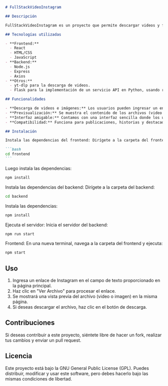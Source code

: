 ````markdown
# FullStackVideoInstagram

## Descripción

FullStackVideoInstagram es un proyecto que permite descargar videos y fotos de Instagram en su calidad original desde la web, sin realizar conversiones. El proyecto está compuesto por un backend que maneja las descargas y un frontend que permite a los usuarios ingresar el enlace de una publicación o historia de Instagram para obtener el archivo correspondiente.

## Tecnologías utilizadas

- **Frontend:**
  - React
  - HTML/CSS
  - JavaScript
- **Backend:**
  - Node.js
  - Express
  - Axios
- **Otros:**
  - yt-dlp para la descarga de videos.
  - Flask para la implementación de un servicio API en Python, usando requests y BeautifulSoup para obtener y procesar los enlaces de Instagram.

## Funcionalidades

- **Descarga de videos e imágenes:** Los usuarios pueden ingresar un enlace de Instagram y obtener el video o imagen en calidad original.
- **Previsualización:** Se muestra el contenido de los archivos (video o imagen) antes de permitir la descarga.
- **Interfaz amigable:** Contamos con una interfaz sencilla donde los usuarios pueden ver el estado de la descarga y obtener el archivo con solo un clic.
- **Compatibilidad:** Funciona para publicaciones, historias y destacados de Instagram.

## Instalación

Instala las dependencias del frontend: Dirígete a la carpeta del frontend:

```bash
cd frontend
```
````

Luego instala las dependencias:

```bash
npm install
```

Instala las dependencias del backend: Dirígete a la carpeta del backend:

```bash
cd backend
```

Instala las dependencias:

```bash
npm install
```

Ejecuta el servidor: Inicia el servidor del backend:

```bash
npm run start
```

Frontend: En una nueva terminal, navega a la carpeta del frontend y ejecuta:

```bash
npm start
```

## Uso

1.  Ingresa un enlace de Instagram en el campo de texto proporcionado en la página principal.
2.  Haz clic en "Ver Archivo" para procesar el enlace.
3.  Se mostrará una vista previa del archivo (video o imagen) en la misma página.
4.  Si deseas descargar el archivo, haz clic en el botón de descarga.

## Contribuciones

Si deseas contribuir a este proyecto, siéntete libre de hacer un fork, realizar tus cambios y enviar un pull request.

## Licencia

Este proyecto está bajo la GNU General Public License (GPL). Puedes distribuir, modificar y usar este software, pero debes hacerlo bajo las mismas condiciones de libertad.

```

```
